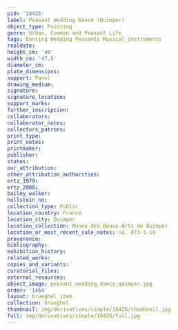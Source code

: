 ```yaml
---
pid: '18426'
label: Peasant Wedding Dance (Quimper)
object_type: Painting
genre: Urban, Common and Peasant Life
tags: Dancing Wedding Peasants Musical_instruments
realdate: 
height_cm: '40'
width_cm: '47.5'
diameter_cm: 
plate_dimensions: 
support: Panel
drawing_medium: 
signature: 
signature_location: 
support_marks: 
further_inscription: 
collaborators: 
collaborator_notes: 
collectors_patrons: 
print_type: 
print_notes: 
printmaker: 
publisher: 
states: 
our_attribution: 
other_attribution_authorities: 
ertz_1979: 
ertz_2008: 
bailey_walker: 
hollstein_no: 
collection_type: Public
location_country: France
location_city: Quimper
location_collection: Musée des Beaux-Arts de Quimper
location_or_most_recent_sale_notes: no. 873-1-10
provenance: 
bibliography: 
exhibition_history: 
related_works: 
copies_and_variants: 
curatorial_files: 
external_resources: 
object_image: peasant_wedding_dance_quimper.jpg
order: '1464'
layout: brueghel_item
collection: brueghel
thumbnail: img/derivatives/simple/18426/thumbnail.jpg
full: img/derivatives/simple/18426/full.jpg
---
```

